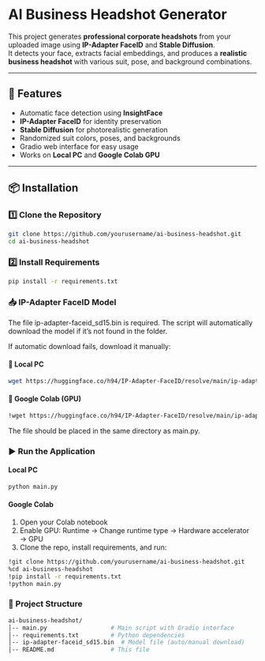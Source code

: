 # AI Business Headshot Generator

This project generates **professional corporate headshots** from your uploaded image using **IP-Adapter FaceID** and **Stable Diffusion**.  
It detects your face, extracts facial embeddings, and produces a **realistic business headshot** with various suit, pose, and background combinations.

---

## 🚀 Features
- Automatic face detection using **InsightFace**
- **IP-Adapter FaceID** for identity preservation
- **Stable Diffusion** for photorealistic generation
- Randomized suit colors, poses, and backgrounds
- Gradio web interface for easy usage
- Works on **Local PC** and **Google Colab GPU**

---

## 📦 Installation

### 1️⃣ Clone the Repository
```bash
git clone https://github.com/yourusername/ai-business-headshot.git
cd ai-business-headshot
```

### 2️⃣ Install Requirements
```bash
pip install -r requirements.txt
```

### 📥 IP-Adapter FaceID Model
The file ip-adapter-faceid_sd15.bin is required.
The script will automatically download the model if it’s not found in the folder.

If automatic download fails, download it manually:
#### 🔹 Local PC
```bash
wget https://huggingface.co/h94/IP-Adapter-FaceID/resolve/main/ip-adapter-faceid_sd15.bin
```

#### 🔹 Google Colab (GPU)
```bash
!wget https://huggingface.co/h94/IP-Adapter-FaceID/resolve/main/ip-adapter-faceid_sd15.bin
```

The file should be placed in the same directory as main.py.

### ▶️ Run the Application
#### Local PC
```bash
python main.py
```
#### Google Colab
1. Open your Colab notebook
2. Enable GPU:
Runtime → Change runtime type → Hardware accelerator → GPU
3. Clone the repo, install requirements, and run:
```bash
!git clone https://github.com/yourusername/ai-business-headshot.git
%cd ai-business-headshot
!pip install -r requirements.txt
!python main.py
```

### 📂 Project Structure
```bash
ai-business-headshot/
│-- main.py                  # Main script with Gradio interface
│-- requirements.txt         # Python dependencies
│-- ip-adapter-faceid_sd15.bin  # Model file (auto/manual download)
│-- README.md                # This file
```
